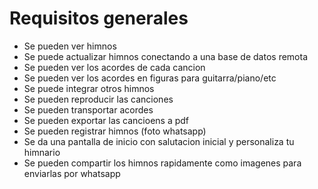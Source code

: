# Requisitos generales

- Se pueden ver himnos
- Se puede actualizar himnos conectando a una base de datos remota
- Se pueden ver los acordes de cada cancion
- Se pueden ver los acordes en figuras para guitarra/piano/etc
- Se puede integrar otros himnos
- Se pueden reproducir las canciones
- Se pueden transportar acordes
- Se pueden exportar las cancioens a pdf
- Se pueden registrar himnos (foto whatsapp)
- Se da una pantalla de inicio con salutacion inicial y personaliza tu himnario
- Se pueden compartir los himnos rapidamente como imagenes para enviarlas por whatsapp